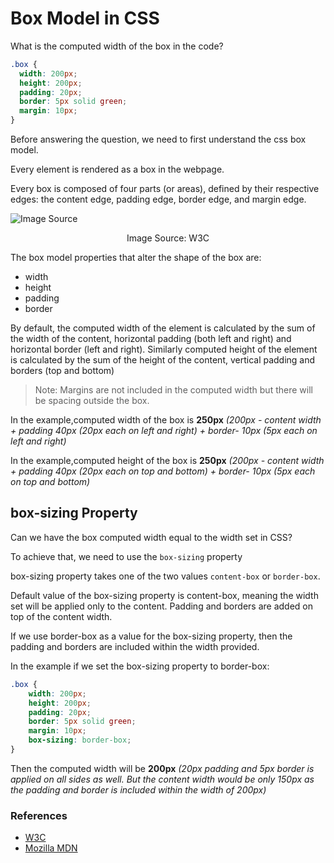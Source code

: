 # Box Model in CSS
What is the computed width of the box in the code?

```CSS
.box {
  width: 200px;
  height: 200px;	
  padding: 20px;
  border: 5px solid green;
  margin: 10px;
}
```
Before answering the question, we need to first understand the css box model.

Every element is rendered as a box in the webpage.

Every box is composed of four parts (or areas), defined by their respective edges: the content edge, padding edge, border edge, and margin edge.

![Image Source](https://www.w3.org/TR/css-box-3/images/box.png)
<p align='center'>Image Source: W3C</p>

The box model properties that alter the shape of the box are:
* width
* height
* padding
* border

By default, the computed width of the element is calculated by the sum of the width of the content, horizontal padding (both left and right) and horizontal border (left and right). Similarly computed height of the element is calculated by the sum of the height of the content, vertical padding and borders (top and bottom)

> Note: Margins are not included in the computed width but there will be spacing outside the box.

In the example,computed width of the box is **250px** *(200px - content width + padding 40px (20px each on left and right) + border- 10px (5px each on left and right)*

In the example,computed height of the box is **250px** *(200px - content width + padding 40px (20px each on top and bottom) + border- 10px (5px each on top and bottom)*

## box-sizing Property

Can we have the box computed width equal to the width set in CSS?

To achieve that, we need to use the `box-sizing` property

box-sizing property takes one of the two values `content-box` or `border-box`.

Default value of the box-sizing property is content-box, meaning the width set will be applied only to the content. Padding and borders are added on top of the content width.

If we use border-box as a value for the box-sizing property, then the padding and borders are included within the width provided.

In the example if we set the box-sizing property to border-box:
```CSS
.box {
	width: 200px;
	height: 200px;
	padding: 20px;
	border: 5px solid green;
	margin: 10px;
	box-sizing: border-box;
}
```

Then the computed width will be **200px** *(20px padding and 5px border is applied on all sides as well. But the content width would be only 150px as the padding and border is included within the width of 200px)*

### References 

* [W3C](https://www.w3.org/TR/css-box-3/)
* [Mozilla MDN](https://developer.mozilla.org/en-US/docs/Learn/CSS/Building_blocks/The_box_model)
